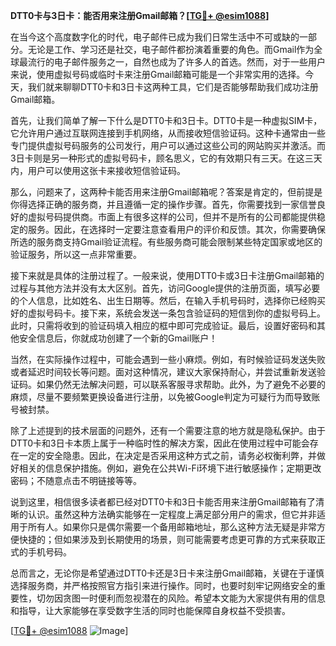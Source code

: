 **DTT0卡与3日卡：能否用来注册Gmail邮箱？[[TG💪+ @esim1088](https://t.me/s/esim1088)]**

在当今这个高度数字化的时代，电子邮件已成为我们日常生活中不可或缺的一部分。无论是工作、学习还是社交，电子邮件都扮演着重要的角色。而Gmail作为全球最流行的电子邮件服务之一，自然也成为了许多人的首选。然而，对于一些用户来说，使用虚拟号码或临时卡来注册Gmail邮箱可能是一个非常实用的选择。今天，我们就来聊聊DTT0卡和3日卡这两种工具，它们是否能够帮助我们成功注册Gmail邮箱。

首先，让我们简单了解一下什么是DTT0卡和3日卡。DTT0卡是一种虚拟SIM卡，它允许用户通过互联网连接到手机网络，从而接收短信验证码。这种卡通常由一些专门提供虚拟号码服务的公司发行，用户可以通过这些公司的网站购买并激活。而3日卡则是另一种形式的虚拟号码卡，顾名思义，它的有效期只有三天。在这三天内，用户可以使用这张卡来接收短信验证码。

那么，问题来了，这两种卡能否用来注册Gmail邮箱呢？答案是肯定的，但前提是你得选择正确的服务商，并且遵循一定的操作步骤。首先，你需要找到一家信誉良好的虚拟号码提供商。市面上有很多这样的公司，但并不是所有的公司都能提供稳定的服务。因此，在选择时一定要注意查看用户的评价和反馈。其次，你需要确保所选的服务商支持Gmail验证流程。有些服务商可能会限制某些特定国家或地区的验证服务，所以这一点非常重要。

接下来就是具体的注册过程了。一般来说，使用DTT0卡或3日卡注册Gmail邮箱的过程与其他方法并没有太大区别。首先，访问Google提供的注册页面，填写必要的个人信息，比如姓名、出生日期等。然后，在输入手机号码时，选择你已经购买好的虚拟号码卡。接下来，系统会发送一条包含验证码的短信到你的虚拟号码上。此时，只需将收到的验证码填入相应的框中即可完成验证。最后，设置好密码和其他安全信息后，你就成功创建了一个新的Gmail账户！

当然，在实际操作过程中，可能会遇到一些小麻烦。例如，有时候验证码发送失败或者延迟时间较长等问题。面对这种情况，建议大家保持耐心，并尝试重新发送验证码。如果仍然无法解决问题，可以联系客服寻求帮助。此外，为了避免不必要的麻烦，尽量不要频繁更换设备进行注册，以免被Google判定为可疑行为而导致账号被封禁。

除了上述提到的技术层面的问题外，还有一个需要注意的地方就是隐私保护。由于DTT0卡和3日卡本质上属于一种临时性的解决方案，因此在使用过程中可能会存在一定的安全隐患。因此，在决定是否采用这种方式之前，请务必权衡利弊，并做好相关的信息保护措施。例如，避免在公共Wi-Fi环境下进行敏感操作；定期更改密码；不随意点击不明链接等等。

说到这里，相信很多读者都已经对DTT0卡和3日卡能否用来注册Gmail邮箱有了清晰的认识。虽然这种方法确实能够在一定程度上满足部分用户的需求，但它并非适用于所有人。如果你只是偶尔需要一个备用邮箱地址，那么这种方法无疑是非常方便快捷的；但如果涉及到长期使用的场景，则可能需要考虑更可靠的方式来获取正式的手机号码。

总而言之，无论你是希望通过DTT0卡还是3日卡来注册Gmail邮箱，关键在于谨慎选择服务商，并严格按照官方指引来进行操作。同时，也要时刻牢记网络安全的重要性，切勿因贪图一时便利而忽视潜在的风险。希望本文能为大家提供有用的信息和指导，让大家能够在享受数字生活的同时也能保障自身权益不受损害。

[[TG💪+ @esim1088](https://t.me/s/esim1088) ![Image](https://i.postimg.cc/4NQfJmqS/Snipaste-2025-05-13-00-14-12.png)]